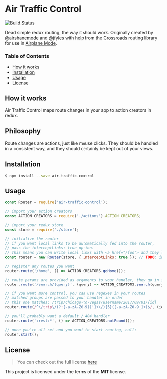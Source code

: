 # Air Traffic Control

[![Build Status](https://travis-ci.org/airplane-mode/air-traffic-control.svg?branch=master)](https://travis-ci.org/airplane-mode/air-traffic-control)

Dead simple redux routing, the way it should work. Originally created by [@airshanemode](https://www.github.com/airshanemode) and [@jfyles](https://www.github.com/jfyles) with help from the [Crossroads](https://github.com/millermedeiros/crossroads.js) routing library for use in [Airplane Mode](http://flyairplanemode.com).

<!-- START doctoc generated TOC please keep comment here to allow auto update -->
<!-- DON'T EDIT THIS SECTION, INSTEAD RE-RUN doctoc TO UPDATE -->
### Table of Contents

- [How it works](#how-it-works)
- [Installation](#installation)
- [Usage](#usage)
- [License](#license)

<!-- END doctoc generated TOC please keep comment here to allow auto update -->

## How it works

Air Traffic Control maps route changes in your app to action creators in redux.

## Philosophy

Route changes are actions, just like mouse clicks. They should be handled in a consistent way,
and they should certainly be kept out of your views.

## Installation

```bash
$ npm install --save air-traffic-control
```

## Usage

```javascript
const Router = require('air-traffic-control');

// import your action creators
const ACTION_CREATORS = require('./actions').ACTION_CREATORS;

// import your redux store
const store = require('./store');

// initialize the router
// if you want local links to be automatically fed into the router,
// pass the interceptLinks: true option.
// This means you can write local links with <a href="/foo"> and they'll just work.
const router = new Router(store, { interceptLinks: true }); // TODO: interceptLinks true as default?

// register any routes you want
router.route('/home', () => ACTION_CREATORS.goHome());

// route params are provided as arguments to your handler, they go in {these}
router.route('/search/{query}', (query) => ACTION_CREATORS.search(query));

// if you want more control, you can use regexes in your routes
// matched groups are passed to your handler in order
// this one matches: /trip/chicago-to-vegas/username/2017/09/01/{id}
router.route(/^\/trip\/(?:[-a-zA-Z0-9()']+\/){5}([-a-zA-Z0-9_]+)$/, (id) => ACTION_CREATORS.trip(id));

// you'll probably want a default / 404 handler
router.route(':rest:*', () => ACTION_CREATORS.notFound());

// once you're all set and you want to start routing, call:
router.start();
```

## License
>You can check out the full license [here](https://github.com/airplane-mode/air-traffic-control/blob/master/LICENSE)

This project is licensed under the terms of the **MIT** license.
